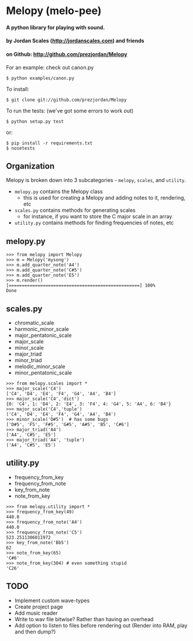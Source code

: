 # Melopy (melo-pee)

#### A python library for playing with sound. 
#### by Jordan Scales (http://jordanscales.com) and friends
#### on Github: http://github.com/prezjordan/Melopy

For an example: check out canon.py 

    $ python examples/canon.py

To install:

    $ git clone git://github.com/prezjordan/Melopy

To run the tests: (we've got some errors to work out)

    $ python setup.py test

or:

    $ pip install -r requirements.txt
    $ nosetests

## Organization

Melopy is broken down into 3 subcategories - `melopy`, `scales`, and `utility`.

* `melopy.py` contains the Melopy class 
    * this is used for creating a Melopy and adding notes to it, rendering, etc
* `scales.py` contains methods for generating scales
    * for instance, if you want to store the C major scale in an array
* `utility.py` contains methods for finding frequencies of notes, etc

## melopy.py

```
>>> from melopy import Melopy
>>> m = Melopy('mysong')
>>> m.add_quarter_note('A4')
>>> m.add_quarter_note('C#5')
>>> m.add_quarter_note('E5')
>>> m.render()
[==================================================] 100%
Done
```

## scales.py

* chromatic_scale    
* harmonic_minor_scale    
* major_pentatonic_scale    
* major_scale
* minor_scale
* major_triad
* minor_triad    
* melodic_minor_scale    
* minor_pentatonic_scale     

```
>>> from melopy.scales import *
>>> major_scale('C4')
['C4', 'D4', 'E4', 'F4', 'G4', 'A4', 'B4']
>>> major_scale('C4','dict')
{0: 'C4', 1: 'D4', 2: 'E4', 3: 'F4', 4: 'G4', 5: 'A4', 6: 'B4'}
>>> major_scale('C4','tuple')
('C4', 'D4', 'E4', 'F4', 'G4', 'A4', 'B4')
>>> minor_scale('D#5')  # has some bugs
['D#5', 'F5', 'F#5', 'G#5', 'A#5', 'B5', 'C#6']
>>> major_triad('A4')
['A4', 'C#5', 'E5']
>>> major_triad('A4', 'tuple')
('A4', 'C#5', 'E5')
```

## utility.py

* frequency_from_key    
* frequency_from_note    
* key_from_note    
* note_from_key

```
>>> from melopy.utility import *
>>> frequency_from_key(49)
440.0
>>> frequency_from_note('A4')
440.0
>>> frequency_from_note('C5')
523.2511306011972
>>> key_from_note('Bb5')
62
>>> note_from_key(65)
'C#6'
>>> note_from_key(304) # even something stupid
'C26'
```

## TODO
* Implement custom wave-types
* Create project page
* Add music reader
* Write to wav file bitwise? Rather than having an overhead
* Add option to listen to files before rendering out (Render into RAM, play and then dump?)